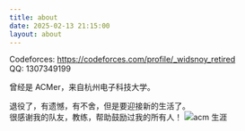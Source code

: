 ```yaml
---
title: about
date: 2025-02-13 21:15:00
layout: about
---
```


Codeforces: https://codeforces.com/profile/_widsnoy_retired  
QQ: 1307349199

曾经是 ACMer，来自杭州电子科技大学。  

退役了，有遗憾，有不舍，但是要迎接新的生活了。  
很感谢我的队友，教练，帮助鼓励过我的所有人！
![acm 生涯](/img/acmlife.png)